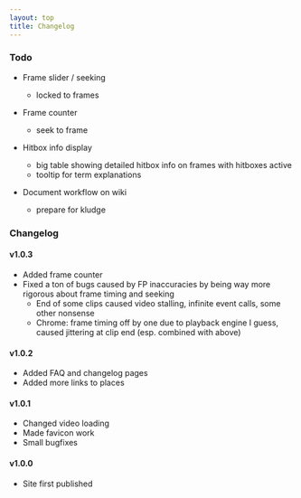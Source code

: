```yaml
---
layout: top
title: Changelog
---
```


### Todo

- Frame slider / seeking
  - locked to frames

- Frame counter
  - seek to frame

- Hitbox info display
  - big table showing detailed hitbox info on frames with hitboxes active
  - tooltip for term explanations

- Document workflow on wiki
  - prepare for kludge

<!-- - Become anime mousegirl -->


### Changelog

#### v1.0.3

- Added frame counter  
- Fixed a ton of bugs caused by FP inaccuracies by being way more rigorous about frame timing and seeking
  - End of some clips caused video stalling, infinite event calls, some other nonsense
  - Chrome: frame timing off by one due to playback engine I guess, caused jittering at clip end (esp. combined with above)

#### v1.0.2
- Added FAQ and changelog pages
- Added more links to places

#### v1.0.1

- Changed video loading
- Made favicon work
- Small bugfixes

#### v1.0.0

- Site first published
